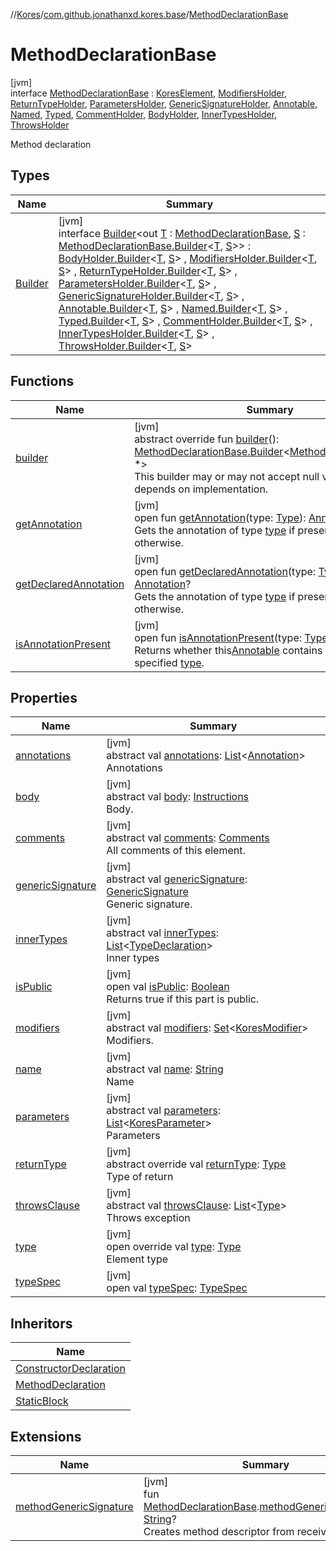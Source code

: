 //[Kores](../../../index.md)/[com.github.jonathanxd.kores.base](../index.md)/[MethodDeclarationBase](index.md)

# MethodDeclarationBase

[jvm]\
interface [MethodDeclarationBase](index.md) : [KoresElement](../../com.github.jonathanxd.kores/-kores-element/index.md), [ModifiersHolder](../-modifiers-holder/index.md), [ReturnTypeHolder](../-return-type-holder/index.md), [ParametersHolder](../-parameters-holder/index.md), [GenericSignatureHolder](../-generic-signature-holder/index.md), [Annotable](../-annotable/index.md), [Named](../-named/index.md), [Typed](../-typed/index.md), [CommentHolder](../../com.github.jonathanxd.kores.base.comment/-comment-holder/index.md), [BodyHolder](../-body-holder/index.md), [InnerTypesHolder](../-inner-types-holder/index.md), [ThrowsHolder](../-throws-holder/index.md)

Method declaration

## Types

| Name | Summary |
|---|---|
| [Builder](-builder/index.md) | [jvm]<br>interface [Builder](-builder/index.md)<out [T](-builder/index.md) : [MethodDeclarationBase](index.md), [S](-builder/index.md) : [MethodDeclarationBase.Builder](-builder/index.md)<[T](-builder/index.md), [S](-builder/index.md)>> : [BodyHolder.Builder](../-body-holder/-builder/index.md)<[T](-builder/index.md), [S](-builder/index.md)> , [ModifiersHolder.Builder](../-modifiers-holder/-builder/index.md)<[T](-builder/index.md), [S](-builder/index.md)> , [ReturnTypeHolder.Builder](../-return-type-holder/-builder/index.md)<[T](-builder/index.md), [S](-builder/index.md)> , [ParametersHolder.Builder](../-parameters-holder/-builder/index.md)<[T](-builder/index.md), [S](-builder/index.md)> , [GenericSignatureHolder.Builder](../-generic-signature-holder/-builder/index.md)<[T](-builder/index.md), [S](-builder/index.md)> , [Annotable.Builder](../-annotable/-builder/index.md)<[T](-builder/index.md), [S](-builder/index.md)> , [Named.Builder](../-named/-builder/index.md)<[T](-builder/index.md), [S](-builder/index.md)> , [Typed.Builder](../-typed/-builder/index.md)<[T](-builder/index.md), [S](-builder/index.md)> , [CommentHolder.Builder](../../com.github.jonathanxd.kores.base.comment/-comment-holder/-builder/index.md)<[T](-builder/index.md), [S](-builder/index.md)> , [InnerTypesHolder.Builder](../-inner-types-holder/-builder/index.md)<[T](-builder/index.md), [S](-builder/index.md)> , [ThrowsHolder.Builder](../-throws-holder/-builder/index.md)<[T](-builder/index.md), [S](-builder/index.md)> |

## Functions

| Name | Summary |
|---|---|
| [builder](builder.md) | [jvm]<br>abstract override fun [builder](builder.md)(): [MethodDeclarationBase.Builder](-builder/index.md)<[MethodDeclarationBase](index.md), *><br>This builder may or may not accept null values, it depends on implementation. |
| [getAnnotation](../-annotable/get-annotation.md) | [jvm]<br>open fun [getAnnotation](../-annotable/get-annotation.md)(type: [Type](https://docs.oracle.com/javase/8/docs/api/java/lang/reflect/Type.html)): [Annotation](../-annotation/index.md)?<br>Gets the annotation of type [type](../-annotable/get-annotation.md) if present, or null otherwise. |
| [getDeclaredAnnotation](../-annotable/get-declared-annotation.md) | [jvm]<br>open fun [getDeclaredAnnotation](../-annotable/get-declared-annotation.md)(type: [Type](https://docs.oracle.com/javase/8/docs/api/java/lang/reflect/Type.html)): [Annotation](../-annotation/index.md)?<br>Gets the annotation of type [type](../-annotable/get-declared-annotation.md) if present, or null otherwise. |
| [isAnnotationPresent](../-annotable/is-annotation-present.md) | [jvm]<br>open fun [isAnnotationPresent](../-annotable/is-annotation-present.md)(type: [Type](https://docs.oracle.com/javase/8/docs/api/java/lang/reflect/Type.html)): [Boolean](https://kotlinlang.org/api/latest/jvm/stdlib/kotlin/-boolean/index.html)<br>Returns whether this[Annotable](../-annotable/index.md) contains an annotation of specified [type](../-annotable/is-annotation-present.md). |

## Properties

| Name | Summary |
|---|---|
| [annotations](index.md#1745145535%2FProperties%2F-1216412040) | [jvm]<br>abstract val [annotations](index.md#1745145535%2FProperties%2F-1216412040): [List](https://kotlinlang.org/api/latest/jvm/stdlib/kotlin.collections/-list/index.html)<[Annotation](../-annotation/index.md)><br>Annotations |
| [body](index.md#-788529803%2FProperties%2F-1216412040) | [jvm]<br>abstract val [body](index.md#-788529803%2FProperties%2F-1216412040): [Instructions](../../com.github.jonathanxd.kores/-instructions/index.md)<br>Body. |
| [comments](index.md#-1293067165%2FProperties%2F-1216412040) | [jvm]<br>abstract val [comments](index.md#-1293067165%2FProperties%2F-1216412040): [Comments](../../com.github.jonathanxd.kores.base.comment/-comments/index.md)<br>All comments of this element. |
| [genericSignature](index.md#-1666245546%2FProperties%2F-1216412040) | [jvm]<br>abstract val [genericSignature](index.md#-1666245546%2FProperties%2F-1216412040): [GenericSignature](../../com.github.jonathanxd.kores.generic/-generic-signature/index.md)<br>Generic signature. |
| [innerTypes](index.md#-1733471500%2FProperties%2F-1216412040) | [jvm]<br>abstract val [innerTypes](index.md#-1733471500%2FProperties%2F-1216412040): [List](https://kotlinlang.org/api/latest/jvm/stdlib/kotlin.collections/-list/index.html)<[TypeDeclaration](../-type-declaration/index.md)><br>Inner types |
| [isPublic](index.md#2082523908%2FProperties%2F-1216412040) | [jvm]<br>open val [isPublic](index.md#2082523908%2FProperties%2F-1216412040): [Boolean](https://kotlinlang.org/api/latest/jvm/stdlib/kotlin/-boolean/index.html)<br>Returns true if this part is public. |
| [modifiers](index.md#713971175%2FProperties%2F-1216412040) | [jvm]<br>abstract val [modifiers](index.md#713971175%2FProperties%2F-1216412040): [Set](https://kotlinlang.org/api/latest/jvm/stdlib/kotlin.collections/-set/index.html)<[KoresModifier](../-kores-modifier/index.md)><br>Modifiers. |
| [name](index.md#1949263020%2FProperties%2F-1216412040) | [jvm]<br>abstract val [name](index.md#1949263020%2FProperties%2F-1216412040): [String](https://kotlinlang.org/api/latest/jvm/stdlib/kotlin/-string/index.html)<br>Name |
| [parameters](index.md#-1994777939%2FProperties%2F-1216412040) | [jvm]<br>abstract val [parameters](index.md#-1994777939%2FProperties%2F-1216412040): [List](https://kotlinlang.org/api/latest/jvm/stdlib/kotlin.collections/-list/index.html)<[KoresParameter](../-kores-parameter/index.md)><br>Parameters |
| [returnType](return-type.md) | [jvm]<br>abstract override val [returnType](return-type.md): [Type](https://docs.oracle.com/javase/8/docs/api/java/lang/reflect/Type.html)<br>Type of return |
| [throwsClause](index.md#-1792665541%2FProperties%2F-1216412040) | [jvm]<br>abstract val [throwsClause](index.md#-1792665541%2FProperties%2F-1216412040): [List](https://kotlinlang.org/api/latest/jvm/stdlib/kotlin.collections/-list/index.html)<[Type](https://docs.oracle.com/javase/8/docs/api/java/lang/reflect/Type.html)><br>Throws exception |
| [type](type.md) | [jvm]<br>open override val [type](type.md): [Type](https://docs.oracle.com/javase/8/docs/api/java/lang/reflect/Type.html)<br>Element type |
| [typeSpec](type-spec.md) | [jvm]<br>open val [typeSpec](type-spec.md): [TypeSpec](../-type-spec/index.md) |

## Inheritors

| Name |
|---|
| [ConstructorDeclaration](../-constructor-declaration/index.md) |
| [MethodDeclaration](../-method-declaration/index.md) |
| [StaticBlock](../-static-block/index.md) |

## Extensions

| Name | Summary |
|---|---|
| [methodGenericSignature](../../com.github.jonathanxd.kores.util/method-generic-signature.md) | [jvm]<br>fun [MethodDeclarationBase](index.md).[methodGenericSignature](../../com.github.jonathanxd.kores.util/method-generic-signature.md)(): [String](https://kotlinlang.org/api/latest/jvm/stdlib/kotlin/-string/index.html)?<br>Creates method descriptor from receiver. |
